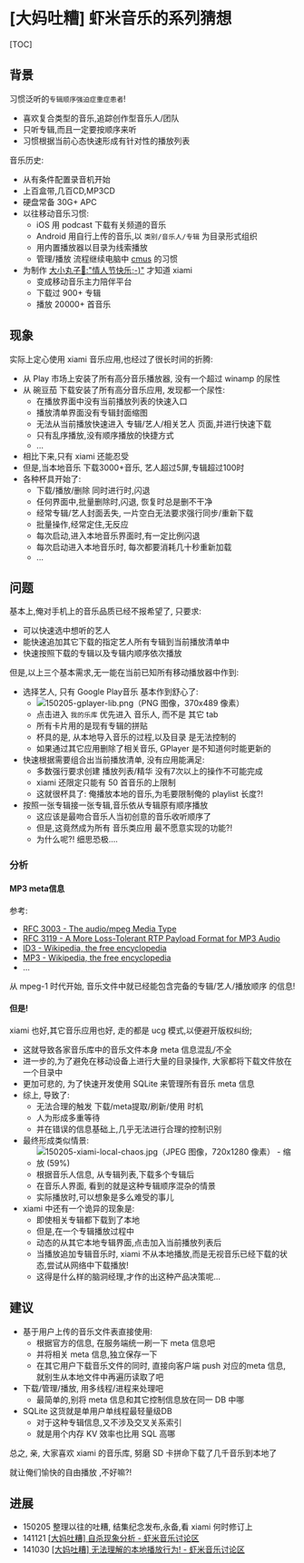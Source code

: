 # [大妈吐糟] 虾米音乐的系列猜想

[TOC]
## 背景
习惯泛听的`专辑顺序强迫症重症患者`!

- 喜欢复合类型的音乐,追踪创作型音乐人/团队
- 只听专辑,而且一定要按顺序来听
- 习惯根据当前心态快速形成有针对性的播放列表

音乐历史:

- 从有条件配置录音机开始
- 上百盒带,几百CD,MP3CD
- 硬盘常备 30G+ APC
- 以往移动音乐习惯:
    + iOS 用 podcast 下载有关频道的音乐
    + Android 用自行上传的音乐,以 `类别/音乐人/专辑` 为目录形式组织
    + 用内置播放器以目录为线索播放
    + 管理/播放 流程继续电脑中 [cmus](http://cmus.github.io/) 的习惯
- 为制作 [大小丸子🐒:"情人节快乐;-)"](http://momoko.in/family/family-timeline.html) 才知道 xiami 
    - 变成移动音乐主力陪伴平台
    - 下载过 900+ 专辑
    - 播放 20000+ 首音乐


## 现象

实际上定心使用 xiami 音乐应用,也经过了很长时间的折腾:

- 从 Play 市场上安装了所有高分音乐播放器, 没有一个超过 winamp 的尿性
- 从 碗豆茄 下载安装了所有高分音乐应用, 发现都一个尿性:
    + 在播放界面中没有当前播放列表的快速入口
    + 播放清单界面没有专辑封面缩图
    + 无法从当前播放快速进入 专辑/艺人/相关艺人 页面,并进行快速下载
    + 只有乱序播放,没有顺序播放的快捷方式
    + ...
- 相比下来,只有 xiami 还能忍受
- 但是,当本地音乐 下载3000+音乐, 艺人超过5屏,专辑超过100时
- 各种杯具开始了:
    + 下载/播放/删除 同时进行时,闪退
    + 任何界面中,批量删除时,闪退, 恢复时总是删不干净
    + 经常专辑/艺人封面丢失, 一片空白无法要求强行同步/重新下载
    + 批量操作,经常定住,无反应
    + 每次启动,进入本地音乐界面时,有一定比例闪退
    + 每次启动进入本地音乐时, 每次都要消耗几十秒重新加载
    + ...


## 问题

基本上,俺对手机上的音乐品质已经不报希望了,
只要求:

- 可以快速选中想听的艺人
- 能快速追加其它下载的指定艺人所有专辑到当前播放清单中
- 快速按照下载的专辑以及专辑内顺序依次播放

但是,以上三个基本需求,无一能在当前已知所有移动播放器中作到:

- 选择艺人, 只有 Google Play音乐 基本作到舒心了:
    + ![150205-gplayer-lib.png（PNG 图像，370x489 像素）](http://zoomq.qiniudn.com/ZQCollection/snap/150205-gplayer-lib.png)
    + 点击进入 `我的乐库` 优先进入 音乐人, 而不是 其它 tab
    + 所有卡片用的是现有专辑的拼贴
    + 杯具的是, 从本地导入音乐的过程,以及目录 是无法控制的
    + 如果通过其它应用删除了相关音乐, GPlayer 是不知道何时能更新的
- 快速根据需要组合出当前播放清单, 没有应用能满足:
    + 多数强行要求创建 播放列表/精华 没有7次以上的操作不可能完成
    + xiami 还限定只能有 50 首音乐的上限制
    + 这就很杯具了: 俺播放本地的音乐,为毛要限制俺的 playlist 长度?!
- 按照一张专辑接一张专辑,音乐依从专辑原有顺序播放
    + 这应该是最吻合音乐人当初创意的音乐收听顺序了
    + 但是,这竟然成为所有 音乐类应用 最不愿意实现的功能?!
    + 为什么呢?! 细思恐极....


### 分析

#### MP3 meta信息

参考:

- [RFC 3003 - The audio/mpeg Media Type](http://tools.ietf.org/html/rfc3003)
- [RFC 3119 - A More Loss-Tolerant RTP Payload Format for MP3 Audio](http://tools.ietf.org/html/rfc3119)
- [ID3 - Wikipedia, the free encyclopedia](http://en.wikipedia.org/wiki/ID3)
- [MP3 - Wikipedia, the free encyclopedia](http://en.wikipedia.org/wiki/MP3#ID3_and_other_tags)
- ...

从 mpeg-1 时代开始, 音乐文件中就已经能包含完备的专辑/艺人/播放顺序 的信息!

#### 但是!

xiami 也好,其它音乐应用也好, 走的都是 ucg 模式,以便避开版权纠纷;

- 这就导致各家音乐库中的音乐文件本身 meta 信息混乱/不全
- 进一步的,为了避免在移动设备上进行大量的目录操作, 大家都将下载文件放在一个目录中
- 更加可悲的, 为了快速开发使用 SQLite 来管理所有音乐 meta 信息
- 综上, 导致了:
    + 无法合理的触发 下载/meta提取/刷新/使用 时机
    + 人为形成多重等待
    + 并在错误的信息基础上,几乎无法进行合理的控制识别
- 最终形成类似情景:
    + ![150205-xiami-local-chaos.jpg（JPEG 图像，720x1280 像素） - 缩放 (59%)](http://zoomq.qiniudn.com/ZQCollection/snap/150205-xiami-local-chaos.jpg?imageView2/2/w/360)
    + 根据音乐人信息, 从专辑列表,下载多个专辑后
    + 在音乐人界面, 看到的就是这种专辑顺序混杂的情景
    + 实际播放时,可以想象是多么难受的事儿
- xiami 中还有一个诡异的现象是:
    + 即使相关专辑都下载到了本地
    + 但是,在一个专辑播放过程中
    + 动态的从其它本地专辑界面,点击加入当前播放列表后
    + 当播放追加专辑音乐时, xiami 不从本地播放,而是无视音乐已经下载的状态,尝试从网络中下载播放!
    + 这得是什么样的脑洞经理,才作的出这种产品决策呢...


## 建议

- 基于用户上传的音乐文件表直接使用:
    + 根据官方的信息, 在服务端统一刷一下 meta 信息吧
    + 并将相关 meta 信息,独立保存一下
    + 在其它用户下载音乐文件的同时, 直接向客户端 push 对应的meta 信息, 就别生从本地文件中再遍历读取了吧
- 下载/管理/播放, 用多线程/进程来处理吧
    + 最简单的,别将 meta 信息和其它控制信息放在同一 DB 中哪
- SQLite 这货就是单用户单线程最轻量级DB
    + 对于这种专辑信息,又不涉及交叉关系索引
    + 就是用个内存 KV 效率也比用 SQL 高哪

总之, 亲, 大家喜欢 xiami 的音乐库, 努磨 SD 卡拼命下载了几千音乐到本地了

就让俺们愉快的自由播放 ,不好嘛?!


## 进展

- 150205 整理以往的吐糟, 结集纪念发布,永备,看 xiami 何时修订上
- 141121 [[大妈吐糟] 自杀现象分析 - 虾米音乐讨论区](http://www.xiami.com/g/thread-918973?spm=0.0.0.0.aq4pjq)
- 141030 [[大妈吐糟] 无法理解的本地播放行为! - 虾米音乐讨论区](http://www.xiami.com/g/thread-917351?spm=0.0.0.0.aq4pjq)